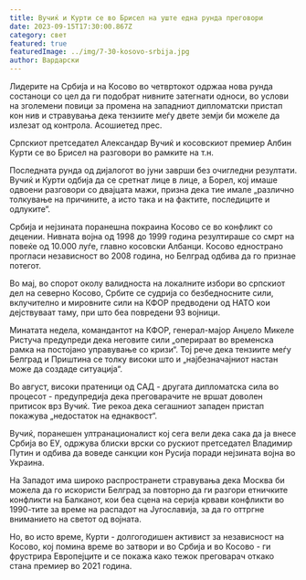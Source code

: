 ```yaml
---
title: Вучиќ и Курти се во Брисел на уште една рунда преговори
date: 2023-09-15T17:30:00.867Z
category: свет
featured: true
featuredImage: ../img/7-30-kosovo-srbija.jpg
author: Вардарски
---
```

Лидерите на Србија и на Косово во четвртокот одржаа нова рунда состаноци со цел да ги подобрат нивните затегнати односи, во услови на зголемени повици за промена на западниот дипломатски пристап кон нив и стравувања дека тензиите меѓу двете земји би можеле да излезат од контрола. Асошиетед прес.

Српскиот претседател Александар Вучиќ и косовскиот премиер Албин Курти се во Брисел на разговори во рамките на т.н.

Последната рунда од дијалогот во јуни заврши без очигледни резултати. Вучиќ и Курти одбија да се сретнат лице в лице, а Борел, кој имаше одвоени разговори со двајцата мажи, призна дека тие имале „различно толкување на причините, а исто така и на фактите, последиците и одлуките“.

Србија и нејзината поранешна покраина Косово се во конфликт со децении. Нивната војна од 1998 до 1999 година резултираше со смрт на повеќе од 10.000 луѓе, главно косовски Албанци. Косово еднострано прогласи независност во 2008 година, но Белград одбива да го признае потегот.

Во мај, во спорот околу валидноста на локалните избори во српскиот дел на северно Косово, Србите се судрија со безбедносните сили, вклучително и мировните сили на КФОР предводени од НАТО кои дејствуваат таму, при што беа повредени 93 војници.

Минатата недела, командантот на КФОР, генерал-мајор Анџело Микеле Ристуча предупреди дека неговите сили „оперираат во временска рамка на постојано управување со кризи“. Тој рече дека тензиите меѓу Белград и Приштина се толку високи што и „најбезначајниот настан може да создаде ситуација“.

Во август, високи пратеници од САД - другата дипломатска сила во процесот - предупредија дека преговарачите не вршат доволен притисок врз Вучиќ. Тие рекоа дека сегашниот западен пристап покажува „недостаток на еднаквост“.

Вучиќ, поранешен ултранационалист кој сега вели дека сака да ја внесе Србија во ЕУ, одржува блиски врски со рускиот претседател Владимир Путин и одбива да воведе санкции кон Русија поради нејзината војна во Украина.

На Западот има широко распространети стравувања дека Москва би можела да го искористи Белград за повторно да ги разгори етничките конфликти на Балканот, кои беа сцена на серија крвави конфликти во 1990-тите за време на распадот на Југославија, за да го оттргне вниманието на светот од војната.

Но, во исто време, Курти - долгогодишен активист за независност на Косово, кој помина време во затвори и во Србија и во Косово - ги фрустрира Европејците и се покажа како тежок преговарач откако стана премиер во 2021 година.